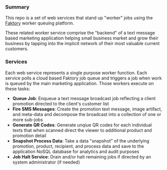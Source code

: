 ### Summary

This repo is a set of web services that stand up "worker" jobs using the [Faktory](https://github.com/contribsys/faktory) worker queuing platform.

These related worker service comprise the "backend" of a text message based marketing application helping small business market and grow their business by tapping into the implicit network of their most valuable current customers.

### Services

Each web service represents a single purpose worker function.  Each service polls a cloud based Faktory job queue and triggers a job when work is queued by the main marketing application.  Those workers execute on these tasks:

* **Queue Job**: Enqueue a text message broadcast job reflecting a client promotion directed to the client's customer list
* **Fire SMS Messages**: Create the promotion text message, image artifact, and meta-data and decompose the broadcast into a collection of one or more sub-jobs
* **Generate QR Codes**: Generate unqiue QR codes for each individual texts that when scanned direct the viewer to additional product and promotion detail
* **Snapshot Process Data**: Take a data "snapshot" of the underlying promotion, product, recipient, and process data and save to the application NoSQL database for analytics and audit purposes
* **Job Halt Service**: Drain and/or halt remaining jobs if directed by an system administrator (if needed)
